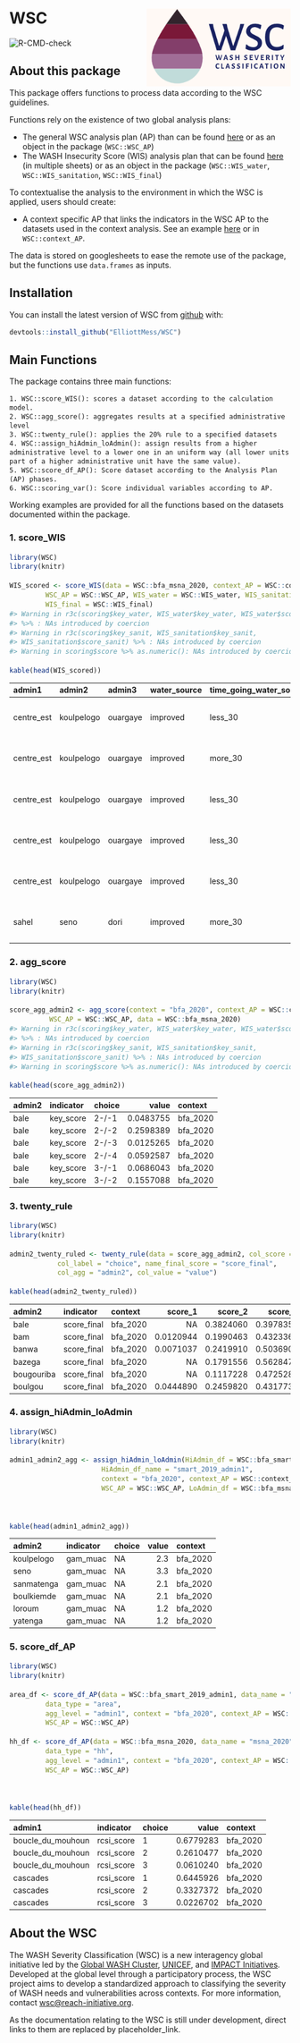 
<!-- README.md is generated from README.Rmd. Please edit that file -->

# WSC <img src='man/figures/WSC_logo_EN.png' align="right" height="138.5" />

![R-CMD-check](https://github.com/ElliottMess/WSC/workflows/R-CMD-check/badge.svg)

## About this package

This package offers functions to process data according to the WSC
guidelines.

Functions rely on the existence of two global analysis plans:

  - The general WSC analysis plan (AP) than can be found
    [here](https://docs.google.com/spreadsheets/d/1TKxD_DyBTTN6onxYiooqtcI_TVSwPfeE-t7ZHK1zzMU/edit?usp=sharing)
    or as an object in the package (`WSC::WSC_AP`)
  - The WASH Insecurity Score (WIS) analysis plan that can be found
    [here](https://docs.google.com/spreadsheets/d/1UCr-G9gD6YZmiOHDoP95qiMkEqi9jMG3lfzzv7WCFnM/edit?usp=sharing)
    (in multiple sheets) or as an object in the package
    (`WSC::WIS_water`, `WSC::WIS_sanitation`, `WSC::WIS_final`)

To contextualise the analysis to the environment in which the WSC is
applied, users should create:

  - A context specific AP that links the indicators in the WSC AP to the
    datasets used in the context analysis. See an example
    [here](https://docs.google.com/spreadsheets/d/1Pv1BBf32faE6J5tryubhVOsQJfGXaDb2t23KWGab52U/edit?usp=sharing)
    or in `WSC::context_AP`.

The data is stored on googlesheets to ease the remote use of the
package, but the functions use `data.frames` as inputs.

## Installation

You can install the latest version of WSC from
[github](https://github.com/ElliottMess/WSC) with:

``` r
devtools::install_github("ElliottMess/WSC")
```

## Main Functions

The package contains three main functions:

    1. WSC::score_WIS(): scores a dataset according to the calculation model.
    2. WSC::agg_score(): aggregates results at a specified administrative level
    3. WSC::twenty_rule(): applies the 20% rule to a specified datasets
    4. WSC::assign_hiAdmin_loAdmin(): assign results from a higher administrative level to a lower one in an uniform way (all lower units part of a higher administrative unit have the same value).
    5. WSC::score_df_AP(): Score dataset according to the Analysis Plan (AP) phases.
    6. WSC::scoring_var(): Score individual variables according to AP.

Working examples are provided for all the functions based on the
datasets documented within the package.

### 1\. score\_WIS

``` r
library(WSC)
library(knitr)

WIS_scored <- score_WIS(data = WSC::bfa_msna_2020, context_AP = WSC::context_AP, context = "bfa_2020",
         WSC_AP = WSC::WSC_AP, WIS_water = WSC::WIS_water, WIS_sanitation = WSC::WIS_sanitation,
         WIS_final = WSC::WIS_final)
#> Warning in r3c(scoring$key_water, WIS_water$key_water, WIS_water$score_water)
#> %>% : NAs introduced by coercion
#> Warning in r3c(scoring$key_sanit, WIS_sanitation$key_sanit,
#> WIS_sanitation$score_sanit) %>% : NAs introduced by coercion
#> Warning in scoring$score %>% as.numeric(): NAs introduced by coercion

kable(head(WIS_scored))
```

| admin1      | admin2     | admin3   | water\_source | time\_going\_water\_source | time\_queing\_water\_source | sufficiency\_of\_water | access\_to\_soap | uuid                                 | cluster\_id    | distance\_to\_water\_source | weights     | type\_of\_sanitation\_facility | sanitation\_facility\_sharing | water\_source\_dist | key\_water                      | key\_sanit                                       | water\_score | sanit\_score | key\_score | score | score\_final | admin0 |
| :---------- | :--------- | :------- | :------------ | :------------------------- | :-------------------------- | :--------------------- | :--------------- | :----------------------------------- | :------------- | :-------------------------- | :---------- | :----------------------------- | :---------------------------- | :------------------ | :------------------------------ | :----------------------------------------------- | -----------: | -----------: | :--------- | :---- | -----------: | :----- |
| centre\_est | koulpelogo | ouargaye | improved      | less\_30                   | less\_30                    | sufficient             | no\_soap         | f3227fe6-78ba-490b-9480-0f31750ac1f6 | BF480204\_pdi  | less\_30                    | 0.034512707 | open\_defec                    | NA                            | improved\_less\_30  | sufficient-/-improved\_less\_30 | open\_defec-/-NA-/-no\_soap                      |            2 |            4 | 2-/-4      | 3     |            3 | BFA    |
| centre\_est | koulpelogo | ouargaye | improved      | more\_30                   | less\_30                    | sufficient             | no\_soap         | e27b5949-728e-4913-b07f-c94a1b278ace | BF480204\_pdi  | more\_30                    | 0.034512707 | open\_defec                    | NA                            | improved\_more\_30  | sufficient-/-improved\_more\_30 | open\_defec-/-NA-/-no\_soap                      |            3 |            4 | 3-/-4      | 4     |            4 | BFA    |
| centre\_est | koulpelogo | ouargaye | improved      | less\_30                   | less\_30                    | sufficient             | no\_soap         | 127ce1fa-e05c-4b3e-9eca-8df58a4c61de | BF480204\_pdi  | less\_30                    | 0.034512707 | latrine\_nonhygienic           | shared\_less20                | improved\_less\_30  | sufficient-/-improved\_less\_30 | latrine\_nonhygienic-/-shared\_less20-/-no\_soap |            2 |            3 | 2-/-3      | 3     |            3 | BFA    |
| centre\_est | koulpelogo | ouargaye | improved      | less\_30                   | less\_30                    | sufficient             | soap             | 994088cf-ac1e-4174-9ecb-ff2201d98655 | BF480204\_pdi  | less\_30                    | 0.034512707 | latrine\_hygienic              | not\_shared                   | improved\_less\_30  | sufficient-/-improved\_less\_30 | latrine\_hygienic-/-not\_shared-/-soap           |            2 |            1 | 2-/-1      | 2     |            2 | BFA    |
| centre\_est | koulpelogo | ouargaye | improved      | less\_30                   | less\_30                    | sufficient             | no\_soap         | afff9552-7ae6-403c-b688-f501285458a2 | BF480204\_pdi  | less\_30                    | 0.034512707 | latrine\_hygienic              | shared\_20to50                | improved\_less\_30  | sufficient-/-improved\_less\_30 | latrine\_hygienic-/-shared\_20to50-/-no\_soap    |            2 |            4 | 2-/-4      | 3     |            3 | BFA    |
| sahel       | seno       | dori     | improved      | more\_30                   | more\_30                    | sufficient             | soap             | ec37cd9c-27a4-4a48-8ac5-ceef62c3cfc7 | BF560202\_host | more\_30                    | 0.574334461 | latrine\_hygienic              | shared\_less20                | improved\_more\_30  | sufficient-/-improved\_more\_30 | latrine\_hygienic-/-shared\_less20-/-soap        |            3 |            2 | 3-/-2      | 3     |            3 | BFA    |

### 2\. agg\_score

``` r
library(WSC)
library(knitr)

score_agg_admin2 <- agg_score(context = "bfa_2020", context_AP = WSC::context_AP,
          WSC_AP = WSC::WSC_AP, data = WSC::bfa_msna_2020)
#> Warning in r3c(scoring$key_water, WIS_water$key_water, WIS_water$score_water)
#> %>% : NAs introduced by coercion
#> Warning in r3c(scoring$key_sanit, WIS_sanitation$key_sanit,
#> WIS_sanitation$score_sanit) %>% : NAs introduced by coercion
#> Warning in scoring$score %>% as.numeric(): NAs introduced by coercion

kable(head(score_agg_admin2))
```

| admin2 | indicator  | choice |     value | context   |
| :----- | :--------- | :----- | --------: | :-------- |
| bale   | key\_score | 2-/-1  | 0.0483755 | bfa\_2020 |
| bale   | key\_score | 2-/-2  | 0.2598389 | bfa\_2020 |
| bale   | key\_score | 2-/-3  | 0.0125265 | bfa\_2020 |
| bale   | key\_score | 2-/-4  | 0.0592587 | bfa\_2020 |
| bale   | key\_score | 3-/-1  | 0.0686043 | bfa\_2020 |
| bale   | key\_score | 3-/-2  | 0.1557088 | bfa\_2020 |

### 3\. twenty\_rule

``` r
library(WSC)
library(knitr)

admin2_twenty_ruled <- twenty_rule(data = score_agg_admin2, col_score = "indicator",
            col_label = "choice", name_final_score = "score_final",
            col_agg = "admin2", col_value = "value")

kable(head(admin2_twenty_ruled))
```

| admin2     | indicator    | context   |  score\_1 |  score\_2 |  score\_3 |  score\_4 |  score\_5 | score\_final |
| :--------- | :----------- | :-------- | --------: | --------: | --------: | --------: | --------: | :----------- |
| bale       | score\_final | bfa\_2020 |        NA | 0.3824060 | 0.3978353 | 0.2045352 | 0.0152235 | 4            |
| bam        | score\_final | bfa\_2020 | 0.0120944 | 0.1990463 | 0.4323360 | 0.3504298 | 0.0060935 | 4            |
| banwa      | score\_final | bfa\_2020 | 0.0071037 | 0.2419910 | 0.5036909 | 0.2187994 | 0.0284149 | 4            |
| bazega     | score\_final | bfa\_2020 |        NA | 0.1791556 | 0.5628474 | 0.2579969 |        NA | 4            |
| bougouriba | score\_final | bfa\_2020 |        NA | 0.1117228 | 0.4725281 | 0.3882772 | 0.0274719 | 4            |
| boulgou    | score\_final | bfa\_2020 | 0.0444890 | 0.2459820 | 0.4317736 | 0.2777554 |        NA | 4            |

### 4\. assign\_hiAdmin\_loAdmin

``` r
library(WSC)
library(knitr)

admin1_admin2_agg <- assign_hiAdmin_loAdmin(HiAdmin_df = WSC::bfa_smart_2019_admin1, HiAdmin_name = "admin1",
                       HiAdmin_df_name = "smart_2019_admin1",
                       context = "bfa_2020", context_AP = WSC::context_AP,
                       WSC_AP = WSC::WSC_AP, LoAdmin_df = WSC::bfa_msna_2020, LoAdmin_name = "admin2")



kable(head(admin1_admin2_agg))
```

| admin2     | indicator | choice | value | context   |
| :--------- | :-------- | :----- | ----: | :-------- |
| koulpelogo | gam\_muac | NA     |   2.3 | bfa\_2020 |
| seno       | gam\_muac | NA     |   3.3 | bfa\_2020 |
| sanmatenga | gam\_muac | NA     |   2.1 | bfa\_2020 |
| boulkiemde | gam\_muac | NA     |   2.1 | bfa\_2020 |
| loroum     | gam\_muac | NA     |   1.2 | bfa\_2020 |
| yatenga    | gam\_muac | NA     |   1.2 | bfa\_2020 |

### 5\. score\_df\_AP

``` r
library(WSC)
library(knitr)

area_df <- score_df_AP(data = WSC::bfa_smart_2019_admin1, data_name = "smart_2019_admin1",
         data_type = "area",
         agg_level = "admin1", context = "bfa_2020", context_AP = WSC::context_AP,
         WSC_AP = WSC::WSC_AP)

hh_df <- score_df_AP(data = WSC::bfa_msna_2020, data_name = "msna_2020",
         data_type = "hh",
         agg_level = "admin1", context = "bfa_2020", context_AP = WSC::context_AP,
         WSC_AP = WSC::WSC_AP)



kable(head(hh_df))
```

| admin1              | indicator   | choice |     value | context   |
| :------------------ | :---------- | :----- | --------: | :-------- |
| boucle\_du\_mouhoun | rcsi\_score | 1      | 0.6779283 | bfa\_2020 |
| boucle\_du\_mouhoun | rcsi\_score | 2      | 0.2610477 | bfa\_2020 |
| boucle\_du\_mouhoun | rcsi\_score | 3      | 0.0610240 | bfa\_2020 |
| cascades            | rcsi\_score | 1      | 0.6445926 | bfa\_2020 |
| cascades            | rcsi\_score | 2      | 0.3327372 | bfa\_2020 |
| cascades            | rcsi\_score | 3      | 0.0226702 | bfa\_2020 |

## About the WSC

The WASH Severity Classification (WSC) is a new interagency global
initiative led by the [Global WASH Cluster](http://washcluster.net/),
[UNICEF](https://www.unicef.org/), and [IMPACT
Initiatives](impact-initiatives.org/). Developed at the global level
through a participatory process, the WSC project aims to develop a
standardized approach to classifying the severity of WASH needs and
vulnerabilities across contexts. For more information, contact
<wsc@reach-initiative.org>.

As the documentation relating to the WSC is still under development,
direct links to them are replaced by placeholder\_link.
